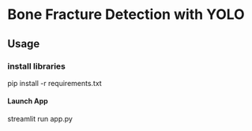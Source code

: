 # Bone Fracture Detection with YOLO

## Usage 

### install libraries

pip install -r requirements.txt

#### Launch App

streamlit run app.py

